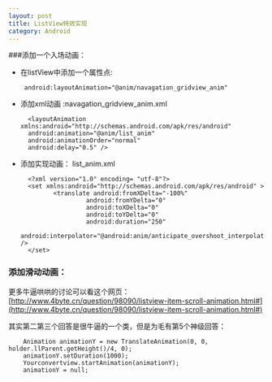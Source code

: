 ```yaml
---
layout: post
title: ListView特效实现
category: Android
---
```


###添加一个入场动画：

+  在listView中添加一个属性点:

		android:layoutAnimation="@anim/navagation_gridview_anim"

+ 添加xml动画  :navagation_gridview_anim.xml

		<layoutAnimation xmlns:android="http://schemas.android.com/apk/res/android"
		android:animation="@anim/list_anim"
		android:animationOrder="normal"
		android:delay="0.5" />

+ 添加实现动画： list_anim.xml

		<?xml version="1.0" encoding= "utf-8"?>
		<set xmlns:android="http://schemas.android.com/apk/res/android" >
		       <translate android:fromXDelta="-100%"
		                android:fromYDelta="0"
		                android:toXDelta="0"
		                android:toYDelta="0"
		                android:duration="250"
		                android:interpolator="@android:anim/anticipate_overshoot_interpolator" />
		</set>


### 添加滑动动画：

更多牛逼哄哄的讨论可以看这个网页：[http://www.4byte.cn/question/98090/listview-item-scroll-animation.html#](http://www.4byte.cn/question/98090/listview-item-scroll-animation.html#)

其实第二第三个回答是很牛逼的一个类，但是为毛有第5个神级回答：

		Animation animationY = new TranslateAnimation(0, 0, holder.llParent.getHeight()/4, 0);
		animationY.setDuration(1000);
		Yourconvertview.startAnimation(animationY);
		animationY = null;
